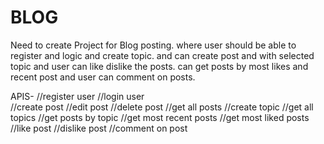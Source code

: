 # BLOG
Need to create Project for Blog posting. where user should be able to register and logic and create topic. and can create post and with selected topic
and user can like dislike the posts. can get posts by most likes and recent post and user can comment on posts.

APIS- //register user
//login user  
 //create post
//edit post
//delete post
//get all posts
//create topic
//get all topics
//get posts by topic
//get most recent posts
//get most liked posts
//like post
//dislike post
//comment on post
